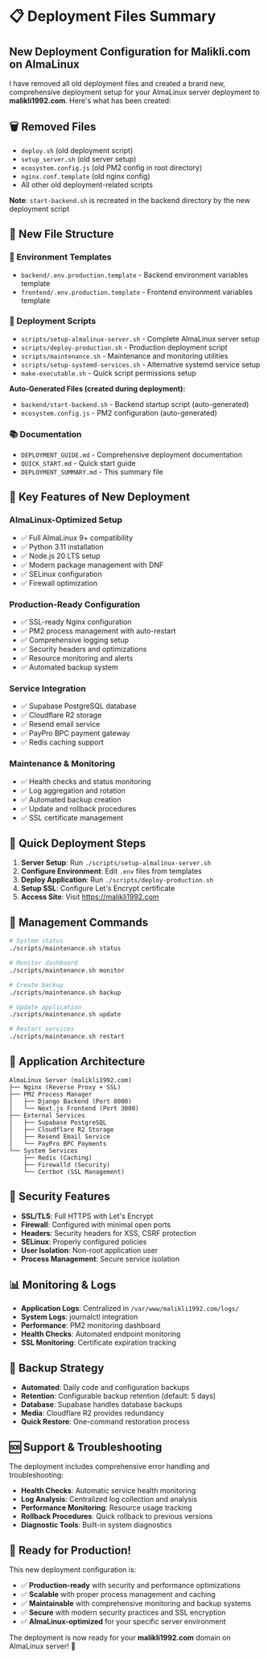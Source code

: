 # 📋 Deployment Files Summary

## New Deployment Configuration for Malikli.com on AlmaLinux

I have removed all old deployment files and created a brand new, comprehensive deployment setup for your AlmaLinux server deployment to **malikli1992.com**. Here's what has been created:

## 🗑️ Removed Files
- `deploy.sh` (old deployment script)
- `setup_server.sh` (old server setup)
- `ecosystem.config.js` (old PM2 config in root directory)
- `nginx.conf.template` (old nginx config)
- All other old deployment-related scripts

**Note**: `start-backend.sh` is recreated in the backend directory by the new deployment script

## 📁 New File Structure

### 🔧 Environment Templates
- `backend/.env.production.template` - Backend environment variables template
- `frontend/.env.production.template` - Frontend environment variables template

### 🚀 Deployment Scripts

- `scripts/setup-almalinux-server.sh` - Complete AlmaLinux server setup
- `scripts/deploy-production.sh` - Production deployment script
- `scripts/maintenance.sh` - Maintenance and monitoring utilities
- `scripts/setup-systemd-services.sh` - Alternative systemd service setup
- `make-executable.sh` - Quick script permissions setup

**Auto-Generated Files (created during deployment):**
- `backend/start-backend.sh` - Backend startup script (auto-generated)
- `ecosystem.config.js` - PM2 configuration (auto-generated)

### 📚 Documentation
- `DEPLOYMENT_GUIDE.md` - Comprehensive deployment documentation
- `QUICK_START.md` - Quick start guide
- `DEPLOYMENT_SUMMARY.md` - This summary file

## 🎯 Key Features of New Deployment

### AlmaLinux-Optimized Setup
- ✅ Full AlmaLinux 9+ compatibility
- ✅ Python 3.11 installation
- ✅ Node.js 20 LTS setup
- ✅ Modern package management with DNF
- ✅ SELinux configuration
- ✅ Firewall optimization

### Production-Ready Configuration
- ✅ SSL-ready Nginx configuration
- ✅ PM2 process management with auto-restart
- ✅ Comprehensive logging setup
- ✅ Security headers and optimizations
- ✅ Resource monitoring and alerts
- ✅ Automated backup system

### Service Integration
- ✅ Supabase PostgreSQL database
- ✅ Cloudflare R2 storage
- ✅ Resend email service
- ✅ PayPro BPC payment gateway
- ✅ Redis caching support

### Maintenance & Monitoring
- ✅ Health checks and status monitoring
- ✅ Log aggregation and rotation
- ✅ Automated backup creation
- ✅ Update and rollback procedures
- ✅ SSL certificate management

## 🚀 Quick Deployment Steps

1. **Server Setup**: Run `./scripts/setup-almalinux-server.sh`
2. **Configure Environment**: Edit `.env` files from templates
3. **Deploy Application**: Run `./scripts/deploy-production.sh`
4. **Setup SSL**: Configure Let's Encrypt certificate
5. **Access Site**: Visit https://malikli1992.com

## 🔧 Management Commands

```bash
# System status
./scripts/maintenance.sh status

# Monitor dashboard
./scripts/maintenance.sh monitor

# Create backup
./scripts/maintenance.sh backup

# Update application
./scripts/maintenance.sh update

# Restart services
./scripts/maintenance.sh restart
```

## 🎨 Application Architecture

```
AlmaLinux Server (malikli1992.com)
├── Nginx (Reverse Proxy + SSL)
├── PM2 Process Manager
│   ├── Django Backend (Port 8000)
│   └── Next.js Frontend (Port 3000)
├── External Services
│   ├── Supabase PostgreSQL
│   ├── Cloudflare R2 Storage
│   ├── Resend Email Service
│   └── PayPro BPC Payments
└── System Services
    ├── Redis (Caching)
    ├── Firewalld (Security)
    └── Certbot (SSL Management)
```

## 🔐 Security Features

- **SSL/TLS**: Full HTTPS with Let's Encrypt
- **Firewall**: Configured with minimal open ports
- **Headers**: Security headers for XSS, CSRF protection
- **SELinux**: Properly configured policies
- **User Isolation**: Non-root application user
- **Process Management**: Secure service isolation

## 📊 Monitoring & Logs

- **Application Logs**: Centralized in `/var/www/malikli1992.com/logs/`
- **System Logs**: journalctl integration
- **Performance**: PM2 monitoring dashboard
- **Health Checks**: Automated endpoint monitoring
- **SSL Monitoring**: Certificate expiration tracking

## 🔄 Backup Strategy

- **Automated**: Daily code and configuration backups
- **Retention**: Configurable backup retention (default: 5 days)
- **Database**: Supabase handles database backups
- **Media**: Cloudflare R2 provides redundancy
- **Quick Restore**: One-command restoration process

## 🆘 Support & Troubleshooting

The deployment includes comprehensive error handling and troubleshooting:

- **Health Checks**: Automatic service health monitoring
- **Log Analysis**: Centralized log collection and analysis
- **Performance Monitoring**: Resource usage tracking
- **Rollback Procedures**: Quick rollback to previous versions
- **Diagnostic Tools**: Built-in system diagnostics

## 🎉 Ready for Production!

This new deployment configuration is:
- ✅ **Production-ready** with security and performance optimizations
- ✅ **Scalable** with proper process management and caching
- ✅ **Maintainable** with comprehensive monitoring and backup systems
- ✅ **Secure** with modern security practices and SSL encryption
- ✅ **AlmaLinux-optimized** for your specific server environment

The deployment is now ready for your **malikli1992.com** domain on AlmaLinux server! 🚀
